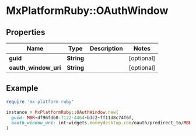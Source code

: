 # MxPlatformRuby::OAuthWindow

## Properties

| Name | Type | Description | Notes |
| ---- | ---- | ----------- | ----- |
| **guid** | **String** |  | [optional] |
| **oauth_window_uri** | **String** |  | [optional] |

## Example

```ruby
require 'mx-platform-ruby'

instance = MxPlatformRuby::OAuthWindow.new(
  guid: MBR-df96fd60-7122-4464-b3c2-ff11d8c74f6f,
  oauth_window_uri: int-widgets.moneydesktop.com/oauth/predirect_to/MBR-df96fd60-7122-4464-b3c2-ff11d8c74f6f/zgknnw5k7dmztn2njmwlgz574mZlnft6vdrv7kzn9ptj325th6c5p0w6c7j83Ap1bqg01mhsr1bqjgf2fry3ly9wff497c6fcczbyrfgj7s39cygw95Akl7vlpmcAy2kmvh1mlkytg7jA1z3vnw1w3zx2r1wt65s6f6r3ryqqrysl9qA1kr6cAj6vhr1zl325Azz6hx52j1ll3vwbvvbv5xzy7d6csplyw25brA7147vAfq29ArjjAj4qmc6r6h457hkcj2946m0kjp2xzpkz6hz55lsp3Avmdb8dsq4xzqmzzqk68s6bp5tj9jsskw4wvcb95vm4fwh9w8phgp67hfj2flrtwcy5bxbtk74?skip_aggregation&#x3D;false
)
```

